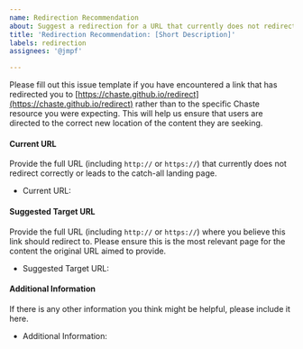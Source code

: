 ```yaml
---
name: Redirection Recommendation
about: Suggest a redirection for a URL that currently does not redirect appropriately.
title: 'Redirection Recommendation: [Short Description]'
labels: redirection
assignees: '@jmpf'

---
```


Please fill out this issue template if you have encountered a link that has redirected you to [https://chaste.github.io/redirect](https://chaste.github.io/redirect) rather than to the specific Chaste resource you were expecting.
This will help us ensure that users are directed to the correct new location of the content they are seeking.

#### Current URL

Provide the full URL (including `http://` or `https://`) that currently does not redirect correctly or leads to the catch-all landing page.

- Current URL: 

#### Suggested Target URL

Provide the full URL (including `http://` or `https://`) where you believe this link should redirect to. Please ensure this is the most relevant page for the content the original URL aimed to provide.

- Suggested Target URL: 

#### Additional Information

If there is any other information you think might be helpful, please include it here.

- Additional Information:

